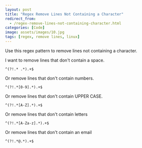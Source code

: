 ```yaml
---
layout: post
title: "Regex Remove Lines Not Containing a Character"
redirect_from:
  - /regex-remove-lines-not-containing-character.html
categories: [Code]
image: assets/images/10.jpg
tags: [regex, remove lines, linux]
---
```


Use this regex pattern to remove lines not containing a character.

I want to remove lines that don't contain a space.
    
    ^(?!.* .*).+$

Or remove lines that don't contain numbers.
    
    ^(?!.*[0-9].*).+$

Or remove lines that don't contain UPPER CASE.
    
    ^(?!.*[A-Z].*).+$

Or remove lines that don't contain letters
    
    ^(?!.*[A-Za-z].*).+$

Or remove lines that don't contain an email
    
    ^(?!.*@.*).+$

